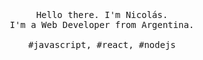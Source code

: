 <p align="center">
  <br>
  <br>
  <br>
  <samp>Hello there. I'm Nicolás</a>.<br> I'm a Web Developer from Argentina.<br><br>#javascript, #react, #nodejs</samp>
  <br>
  <br>
  <br>
  <br>
</p>
